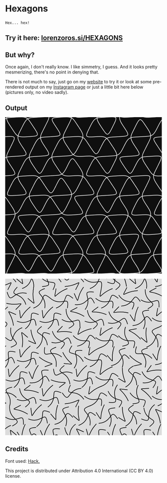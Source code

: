 # Hexagons

`Hex... hex!`

## Try it here: [lorenzoros.si/HEXAGONS](https://www.lorenzoros.si/HEXAGONS)

## But why?

Once again, I don't really know. I like simmetry, I guess. And it looks pretty mesmerizing, there's no point in denying that.

There is not much to say, just go on my [website](https://www.lorenzoros.si/HEXAGONS) to try it or look at some pre-rendered output on my [Instagram page](https://www.instagram.com/lorossi97) or just a little bit here below (pictures only, no video sadly).

## Output

![image-1](output/stills/frame-000173.png)

![image-2](output/stills/frame-000129.png)

## Credits

Font used: [Hack.](https://sourcefoundry.org/hack/)


This project is distributed under Attribution 4.0 International (CC BY 4.0) license.
